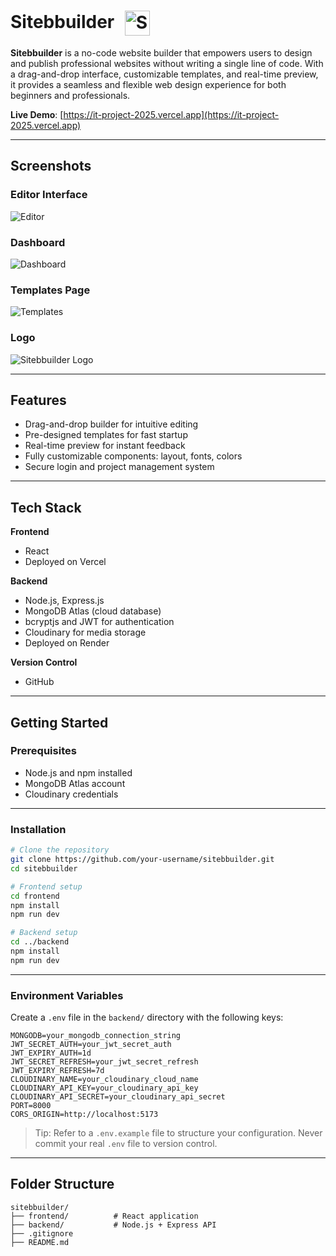 # Sitebbuilder  <img src="https://res.cloudinary.com/dfgoyoeml/image/upload/v1746971973/wwvstk5vxklqb4pntxw3.png" alt="Sitebbuilder Logo" width="40" style="vertical-align: middle; margin-left: 10px;">

**Sitebbuilder** is a no-code website builder that empowers users to design and publish professional websites without writing a single line of code. With a drag-and-drop interface, customizable templates, and real-time preview, it provides a seamless and flexible web design experience for both beginners and professionals.

**Live Demo**: [https://it-project-2025.vercel.app](https://it-project-2025.vercel.app)

---

## Screenshots

### Editor Interface

![Editor](https://res.cloudinary.com/dfgoyoeml/image/upload/v1746971897/qlxma0n0mnenbni9wq3p.png)

### Dashboard

![Dashboard](https://res.cloudinary.com/dfgoyoeml/image/upload/v1746972068/sveqgod13iha9rwf0o9s.png)

### Templates Page

![Templates](https://res.cloudinary.com/dfgoyoeml/image/upload/v1746972084/mtepahajnjx7mnc6p7b9.png)

### Logo

![Sitebbuilder Logo](https://res.cloudinary.com/dfgoyoeml/image/upload/v1746971973/wwvstk5vxklqb4pntxw3.png)

---

## Features

* Drag-and-drop builder for intuitive editing
* Pre-designed templates for fast startup
* Real-time preview for instant feedback
* Fully customizable components: layout, fonts, colors
* Secure login and project management system

---

## Tech Stack

**Frontend**

* React
* Deployed on Vercel

**Backend**

* Node.js, Express.js
* MongoDB Atlas (cloud database)
* bcryptjs and JWT for authentication
* Cloudinary for media storage
* Deployed on Render

**Version Control**

* GitHub

---

## Getting Started

### Prerequisites

* Node.js and npm installed
* MongoDB Atlas account
* Cloudinary credentials

---

### Installation

```bash
# Clone the repository
git clone https://github.com/your-username/sitebbuilder.git
cd sitebbuilder

# Frontend setup
cd frontend
npm install
npm run dev

# Backend setup
cd ../backend
npm install
npm run dev
````

---

### Environment Variables

Create a `.env` file in the `backend/` directory with the following keys:

```
MONGODB=your_mongodb_connection_string
JWT_SECRET_AUTH=your_jwt_secret_auth
JWT_EXPIRY_AUTH=1d
JWT_SECRET_REFRESH=your_jwt_secret_refresh
JWT_EXPIRY_REFRESH=7d
CLOUDINARY_NAME=your_cloudinary_cloud_name
CLOUDINARY_API_KEY=your_cloudinary_api_key
CLOUDINARY_API_SECRET=your_cloudinary_api_secret
PORT=8000
CORS_ORIGIN=http://localhost:5173
```

> Tip: Refer to a `.env.example` file to structure your configuration. Never commit your real `.env` file to version control.

---

## Folder Structure

```
sitebbuilder/
├── frontend/          # React application
├── backend/           # Node.js + Express API
├── .gitignore
├── README.md
```



